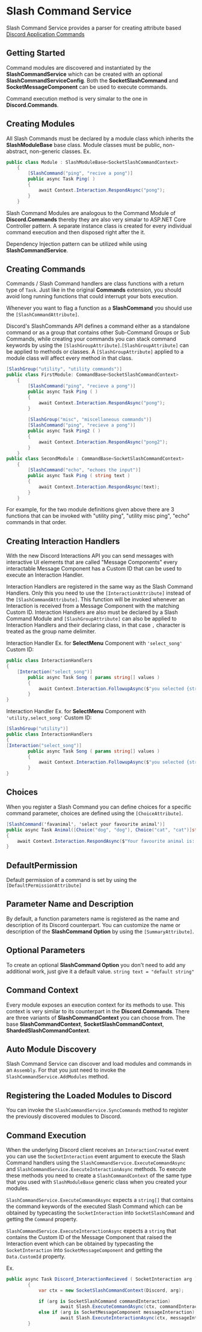 # Slash Command Service
Slash Command Service provides a parser for creating attribute based [Discord Application Commands](https://discord.com/developers/docs/interactions/slash-commands)

## Getting Started
Command modules are discovered and instantiated by the **SlashCommandService** which can be created with an optional **SlashCommandServiceConfig**.
Both the **SocketSlashCommand** and **SocketMessageComponent** can be used to execute commands.

Command execution method is very simalar to the one in **Discord.Commands**.

## Creating Modules
All Slash Commands must be declared by a module class which inherits the **SlashModuleBase** base class. Module classes must be public, non-abstract, non-generic classes.
Ex.
```csharp
public class Module : SlashModuleBase<SocketSlashCommandContext>
    {
        [SlashCommand("ping", "recive a pong")]
        public async Task Ping( )
        {
            await Context.Interaction.RespondAsync("pong");
        }
    }
 ```
 Slash Command Modules are analogous to the Command Module of **Discord.Commands** thereby they are also very  simalar to ASP.NET Core Controller pattern. A separate instance class is created for every individual command execution and then disposed right after the it. 
 
Dependency Injection pattern can be utilized while using **SlashCommandService**.

## Creating Commands
Commands / Slash Command handlers are class functions with a return type of `Task`.
Just like in the original **Commands** extension, you should avoid long running functions that could interrupt your bots execution. 

Whenever you want to flag a function as a **SlashCommand** you should use the `[SlashCommandAttribute]`.

Discord's SlashCommands API defines a command either as a standalone command or as a group that contains other Sub-Command Groups or Sub Commands, while creating your commands you can stack command keywords by using the `[SlashGroupAttribute]`.`[SlashGroupAttribute]` can be applied to methods or classes. A `[SlashGroupAttribute]` applied to a module class will affect every method in that class.

```csharp
[SlashGroup("utility", "utility commands")]
public class FirstModule: CommandBase<SocketSlashCommandContext>
    {
        [SlashCommand("ping", "recieve a pong")]
        public async Task Ping ( )
        {
            await Context.Interaction.RespondAsync("pong");
        }
		
		[SlashGroup("misc", "miscellaneous commands")]
		[SlashCommand("ping", "recieve a pong")]
		public async Task Ping2 ( )
		{
			await Context.Interaction.RespondAsync("pong2");
		}
	}
public class SecondModule : CommandBase<SocketSlashCommandContext>
    {
        [SlashCommand("echo", "echoes the input")]
        public async Task Ping ( string text )
        {
            await Context.Interaction.RespondAsync(text);
        }
	}
```

For example, for the two module definitions given above there are 3 functions that can be invoked with "utility ping", "utility misc ping", "echo" commands in that order.

## Creating Interaction Handlers
With the new Discord Interactions API you can send messages with interactive UI elements that are called "Message  Components" every interactable Message Component has a Custom ID that can be used to execute an Interaction Handler.

Interaction Handlers are registered in the same way as the Slash Command Handlers. Only this you need to use the `[InteractionAttribute]` instead of the `[SlashCommandAttribute]`. This function will be invoked whenever an Interaction is received from a Message Component  with the matching Custom ID.
Interaction Handlers are also must be declared by a Slash Command Module and `[SlashGroupAttribute]` can also be applied to Interaction Handlers and their declaring class, in that case `,` character is treated as the group  name delimiter.

Interaction Handler Ex. for **SelectMenu** Component with `'select_song'` Custom ID:
```csharp
public class InteractionHandlers
{
	[Interaction("select_song")]
        public async Task Song ( params string[] values )
        {
            await Context.Interaction.FollowupAsync($"you selected {string.Join(',', values)}");
        }
}
```
Interaction Handler Ex. for **SelectMenu** Component with `'utility,select_song'` Custom ID:
```csharp
[SlashGroup("utility")]
public class InteractionHandlers
{
[Interaction("select_song")]
        public async Task Song ( params string[] values )
        {
            await Context.Interaction.FollowupAsync($"you selected {string.Join(',', values)}");
        }
}
```

## Choices
When you register a Slash Command you can define choices for a specific command parameter,
choices are defined using the `[ChoiceAttribute]`. 
```csharp
[SlashCommand('favanimal', 'select your favourite animal')]
public async Task Animal([Choice("dog", "dog"), Choice("cat", "cat")]string type)
{
	await Context.Interaction.RespondAsync($"Your favourite animal is: {type}");
}
```

## DefaultPermission
Default permission of a command is set by using the `[DefaultPermissionAttribute]`

## Parameter Name and Description
By default, a function parameters name is registered as the name and description of its Discord counterpart. You can customize the name or description of the **SlashCommand Option** by using the `[SummaryAttribute]`.

## Optional Parameters
To create an optional **SlashCommand Option** you don't need to add any additional
work, just give it a default value. `string text = "default string"`

## Command Context
Every module exposes an execution context for its methods to use. This context is very similar to its counterpart in  the  **Discord.Commands**. There are three variants of **SlashCommandContext** you can choose from. The base **SlashCommandContext**, **SocketSlashCommandContext**, **ShardedSlashCommandContext**.

## Auto Module Discovery
Slash Command Service can discover and load modules and commands in an `Assembly`. 
For that you just need to invoke the `SlashCommandService.AddModules` method.

## Registering the Loaded Modules to Discord
You can invoke the `SlashCommandService.SyncCommands` method to register the previously discovered modules to Discord.

## Command Execution
When the underlying Discord client receives an `InteractionCreated` event you can use the `SocketInteraction` event argument to execute the Slash Command handlers using the `SlashCommandService.ExecuteCommandAsync` and `SlashCommandService.ExecuteInteractionAsync` methods. To execute these methods you need to create a `SlashCommandContext` of the same type that you used with `SlashModuleBase` generic class when you created your modules.

`SlashCommandService.ExecuteCommandAsync` expects a `string[]` that contains the command keywords of the executed Slash Command which can be obtained by typecasting the `SocketInteraction` into `SocketSlashCommand` and getting the `Command` property.

`SlashCommandService.ExecuteInteractionAsync` expects a `string` that contains the Custom ID of the Message Component that raised the Interaction event which can be obtained by typecasting the `SocketInteraction` into `SocketMessageComponent` and getting the `Data.CustomId` property.

Ex.
```csharp
public async Task Discord_InteractionRecieved ( SocketInteraction arg )
        {
            var ctx = new SocketSlashCommandContext(Discord, arg);

            if (arg is SocketSlashCommand commandInteraction)
                    await Slash.ExecuteCommandAsync(ctx, commandInteraction.Command, Services);
            else if (arg is SocketMessageComponent messageInteraction)
                    await Slash.ExecuteInteractionAsync(ctx, messageInteraction.Data.CustomId, Services);
        }
```